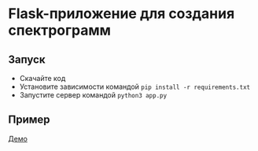 # Flask-приложение для создания спектрограмм

## Запуск

- Скачайте код
- Установите зависимости командой `pip install -r requirements.txt`
- Запустите сервер командой `python3 app.py`

## Пример

[Демо](https://spectrogram.onrender.com/)
